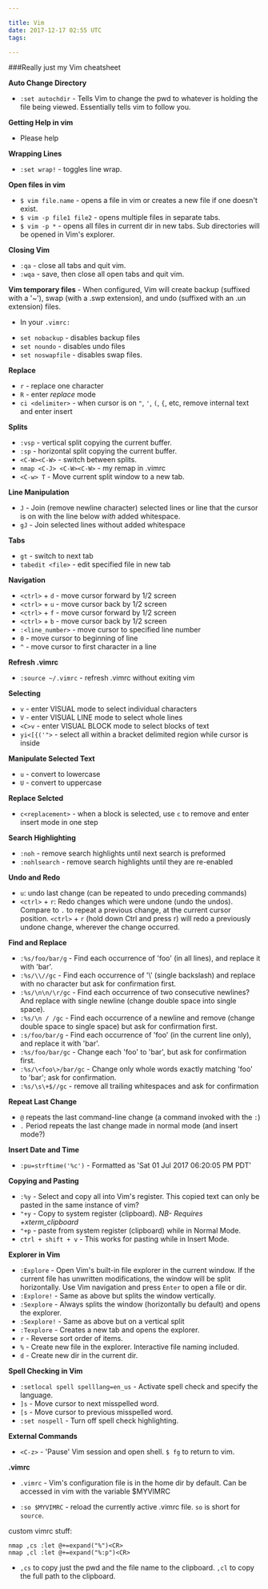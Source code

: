 ```yaml
---

title: Vim
date: 2017-12-17 02:55 UTC
tags:

---
```


###Really just my Vim cheatsheet


**Auto Change Directory**

* `:set autochdir` - Tells Vim to change the pwd to whatever is holding the file being viewed. Essentially tells vim to follow you.


**Getting Help in vim**

* Please help

**Wrapping Lines**

* `:set wrap!` - toggles line wrap.

**Open files in vim**

* `$ vim file.name` - opens a file in vim or creates a new file if one doesn't exist.
* `$ vim -p file1 file2` - opens multiple files in separate tabs.
* `$ vim -p *` - opens all files in current dir in new tabs. Sub directories will be opened in Vim's explorer.


**Closing Vim**

* `:qa` - close all tabs and quit vim.
* `:wqa` - save, then close all open tabs and quit vim.


**Vim temporary files** - When configured, Vim will create backup (suffixed with a '~'), swap (with a .swp extension), and undo (suffixed with an .un extension) files.

- In your `.vimrc:`
* `set nobackup` - disables backup files
* `set noundo` - disables undo files
* `set noswapfile` - disables swap files.


**Replace**

* `r` - replace one character
* `R` - enter *replace* mode
* `ci <delimiter>` - when cursor is on `"`, `'`, `(`, `{`, etc, remove internal text and enter insert

**Splits**

* `:vsp` - vertical split copying the current buffer.
* `:sp` - horizontal split copying the current buffer.
* `<C-W><C-W>` - switch between splits.
* `nmap <C-J> <C-W><C-W>` - my remap in .vimrc
* `<C-w> T` - Move current split window to a new tab.


**Line Manipulation**

* `J` - Join (remove newline character) selected lines or line that the cursor is on with the line below *with* added whitespace.
* `gJ` - Join selected lines without added whitespace


**Tabs**

* `gt` - switch to next tab
* `tabedit <file>` - edit specified file in new tab

**Navigation**

* `<ctrl>` + `d` - move cursor forward by 1/2 screen
* `<ctrl>` + `u` - move cursor back by 1/2 screen
* `<ctrl>` + `f` - move cursor forward by 1/2 screen
* `<ctrl>` + `b` - move cursor back by 1/2 screen
* `:<line_number>` - move cursor to specified line number
* `0` - move cursor to beginning of line
* `^` - move cursor to first character in a line


**Refresh .vimrc**

* `:source ~/.vimrc` - refresh .vimrc without exiting vim


**Selecting**

* `v` - enter VISUAL mode to select individual characters
* `V` - enter VISUAL LINE mode to select whole lines
* `<C>v` - enter VISUAL BLOCK mode to select blocks of text
* `yi<[{('">` - select all within a bracket delimited region while cursor is inside


**Manipulate Selected Text**

* `u` - convert to lowercase
* `U` - convert to uppercase

**Replace Selcted**

* `c<replacement>` - when a block is selected, use `c` to remove and enter insert mode in one step

**Search Highlighting**

* `:noh` - remove search highlights until next search is preformed
* `:nohlsearch` - remove search highlights until they are re-enabled


**Undo and Redo**

* `u`: undo last change (can be repeated to undo preceding commands)
* `<ctrl>` + `r`: Redo changes which were undone (undo the undos). Compare to `.` to repeat a previous change, at the current cursor position. `<ctrl>` + `r` (hold down Ctrl and press r) will redo a previously undone change, wherever the change occurred.


**Find and Replace**

* `:%s/foo/bar/g` - Find each occurrence of 'foo' (in all lines), and replace it with 'bar'.
* `:%s/\\//gc` - Find each occurrence of '\\' (single backslash) and replace with no character but ask for confirmation first.
* `:%s/\n\n/\r/gc` - Find each occurrence of two consecutive newlines? And replace with single newline (change double space into single space).
* `:%s/\n / /gc` - Find each occurrence of a newline and remove (change double space to single space) but ask for confirmation first.
* `:s/foo/bar/g` - Find each occurrence of 'foo' (in the current line only), and replace it with 'bar'.
* `:%s/foo/bar/gc` - Change each 'foo' to 'bar', but ask for confirmation first.
* `:%s/\<foo\>/bar/gc` - Change only whole words exactly matching 'foo' to 'bar'; ask for confirmation.
* `:%s/\s\+$//gc` - remove all trailing whitespaces and ask for confirmation


**Repeat Last Change**

* `@` repeats the last command-line change (a command invoked with the `:`)
* `.` Period repeats the last change made in normal mode (and insert mode?)

**Insert Date and Time**

* `:pu=strftime('%c')` - Formatted as 'Sat 01 Jul 2017 06:20:05 PM PDT'


**Copying and Pasting**

* `:%y` - Select and copy all into Vim's register. This copied text can only be pasted in the same instance of vim?
* `"+y` - Copy to system register (clipboard). *NB- Requires +xterm_clipboard*
* `"+p` - paste from system register (clipboard) while in Normal Mode.
* `ctrl + shift + v` - This works for pasting while in Insert Mode.

**Explorer in Vim**

* `:Explore` - Open Vim's built-in file explorer in the current window. If the current file has unwritten modifications, the window will be split horizontally. Use Vim navigation and press `Enter` to open a file or dir.
* `:Explore!` - Same as above but splits the window vertically.
* `:Sexplore` - Always splits the window (horizontally bu default) and opens the explorer.
* `:Sexplore!` - Same as above but on a vertical split
* `:Texplore` - Creates a new tab and opens the explorer.
* `r` - Reverse sort order of items.
* `%` - Create new file in the explorer. Interactive file naming included.
* `d` - Create new dir in the current dir.

**Spell Checking in Vim**

* `:setlocal spell spelllang=en_us` - Activate spell check and specify the language.
* `]s` - Move cursor to next misspelled word.
* `[s` - Move cursor to previous misspelled word.
* `:set nospell` - Turn off spell check highlighting.

**External Commands**

* `<C-z>` - 'Pause' Vim session and open shell. `$ fg` to return to vim.

**.vimrc**

* `.vimrc` - Vim's configuration file is in the home dir by default. Can be accessed in vim with the variable $MYVIMRC

* `:so $MYVIMRC` - reload the currently active .vimrc file. `so` is short for `source`.

custom vimrc stuff:

```
nmap ,cs :let @+=expand("%")<CR>
nmap ,cl :let @+=expand("%:p")<CR>
```
* `,cs` to copy just the pwd and the file name to the clipboard. `,cl` to copy the full path to the clipboard.
